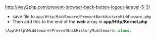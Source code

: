http://way2php.com/prevent-browser-back-button-logout-laravel-5-3/

- save file to `app/Http/Middleware/PreventBackHistoryMiddleware.php`
- Then add this to the end of the ***web*** array in **app/Http/Kernel.php**

```php
\App\Http\Middleware\PreventBackHistoryMiddleware::class,
```
